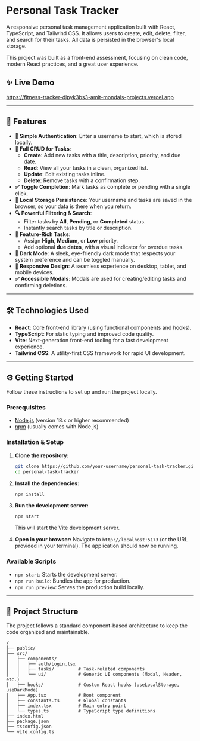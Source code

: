 
# Personal Task Tracker

A responsive personal task management application built with React, TypeScript, and Tailwind CSS. It allows users to create, edit, delete, filter, and search for their tasks. All data is persisted in the browser's local storage.

This project was built as a front-end assessment, focusing on clean code, modern React practices, and a great user experience.

## ✨ Live Demo

https://fitness-tracker-dlpyk3bs3-amit-mondals-projects.vercel.app

---

## 🚀 Features

-   **👤 Simple Authentication**: Enter a username to start, which is stored locally.
-   **📝 Full CRUD for Tasks**:
    -   **Create**: Add new tasks with a title, description, priority, and due date.
    -   **Read**: View all your tasks in a clean, organized list.
    -   **Update**: Edit existing tasks inline.
    -   **Delete**: Remove tasks with a confirmation step.
-   **✅ Toggle Completion**: Mark tasks as complete or pending with a single click.
-   **💾 Local Storage Persistence**: Your username and tasks are saved in the browser, so your data is there when you return.
-   **🔍 Powerful Filtering & Search**:
    -   Filter tasks by **All**, **Pending**, or **Completed** status.
    -   Instantly search tasks by title or description.
-   **🎨 Feature-Rich Tasks**:
    -   Assign **High**, **Medium**, or **Low** priority.
    -   Add optional **due dates**, with a visual indicator for overdue tasks.
-   **🌙 Dark Mode**: A sleek, eye-friendly dark mode that respects your system preference and can be toggled manually.
-   **📱 Responsive Design**: A seamless experience on desktop, tablet, and mobile devices.
-   **✅ Accessible Modals**: Modals are used for creating/editing tasks and confirming deletions.

---

## 🛠️ Technologies Used

-   **React**: Core front-end library (using functional components and hooks).
-   **TypeScript**: For static typing and improved code quality.
-   **Vite**: Next-generation front-end tooling for a fast development experience.
-   **Tailwind CSS**: A utility-first CSS framework for rapid UI development.

---

## ⚙️ Getting Started

Follow these instructions to set up and run the project locally.

### Prerequisites

-   [Node.js](https://nodejs.org/) (version 18.x or higher recommended)
-   [npm](https://www.npmjs.com/) (usually comes with Node.js)

### Installation & Setup

1.  **Clone the repository:**
    ```bash
    git clone https://github.com/your-username/personal-task-tracker.git
    cd personal-task-tracker
    ```

2.  **Install the dependencies:**
    ```bash
    npm install
    ```

3.  **Run the development server:**
    ```bash
    npm start
    ```
    This will start the Vite development server.

4.  **Open in your browser:**
    Navigate to `http://localhost:5173` (or the URL provided in your terminal). The application should now be running.

### Available Scripts

-   `npm start`: Starts the development server.
-   `npm run build`: Bundles the app for production.
-   `npm run preview`: Serves the production build locally.

---

## 📁 Project Structure

The project follows a standard component-based architecture to keep the code organized and maintainable.

```
/
├── public/
├── src/
│   ├── components/
│   │   ├── auth/Login.tsx
│   │   ├── tasks/         # Task-related components
│   │   └── ui/            # Generic UI components (Modal, Header, etc.)
│   ├── hooks/             # Custom React hooks (useLocalStorage, useDarkMode)
│   ├── App.tsx            # Root component
│   ├── constants.ts       # Global constants
│   ├── index.tsx          # Main entry point
│   └── types.ts           # TypeScript type definitions
├── index.html
├── package.json
├── tsconfig.json
└── vite.config.ts
```

